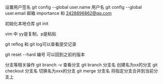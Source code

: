 设置用户签名
git config --global user.name 用户名
git config --global user.email 邮箱
importance 和 2428896862@qq.com

初始化本地仓库
git init

vim 中 yy是复制，p是粘贴 

git reflog 和 git log可以查看提交记录

git reset --hard 编号 可以回到之前的版本

分支等相关操作
git branch -v 查看分支
git branch 分支名 创建名为xx的分支
git checkout 分支名 切换名为xxx的分支
git merge 分支名 将指定分支合并到当前分支上

